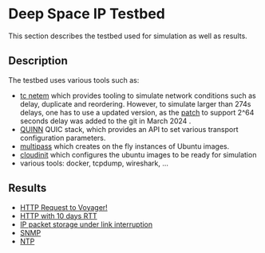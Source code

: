 # Deep Space IP Testbed

This section describes the testbed used for simulation as well as results.


## Description
The testbed uses various tools such as:

- [tc netem](https://man7.org/linux/man-pages/man8/tc-netem.8.html) which provides tooling to simulate network conditions such as delay, duplicate and reordering. However, to simulate larger than 274s delays, one has to use a updated version, as the [patch](https://git.kernel.org/pub/scm/network/iproute2/iproute2.git/commit/?id=9a6b231ea1b09e450688c5814a4c89a57cdbee77) to support 2^64 seconds delay was added to the git in March 2024 .
- [QUINN](https://github.com/quinn-rs/quinn) QUIC stack, which provides an API to set various transport configuration parameters.
- [multipass](https://multipass.run) which creates on the fly instances of Ubuntu images.
- [cloudinit](https://cloudinit.readthedocs.io/en/latest/) which configures the ubuntu images to be ready for simulation
- various tools: docker, tcpdump, wireshark, ...

## Results

- [HTTP Request to Voyager!](http-voyager.pdf)
- [HTTP with 10 days RTT](http-10daysRTT.pdf)
- [IP packet storage under link interruption](ip-storage-link-interruption.pdf)
- [SNMP](snmp.pdf)
- [NTP](ntp.pdf)